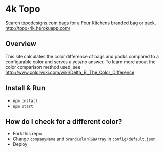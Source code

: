 # 4k Topo
Search topodesigns.com bags for a Four Kitchens branded bag or pack. http://topo-4k.herokuapp.com/

## Overview
This site calculates the color difference of bags and packs compared to a configurable color and serves a yes/no answer. To learn more about the color comparison method used, see http://www.colorwiki.com/wiki/Delta_E:_The_Color_Difference.

## Install & Run
* `npm install`
* `npm start`

## How do I check for a different color?
* Fork this repo
* Change `companyName` and `brandColorRGBArray` in `config/default.json`
* Deploy
